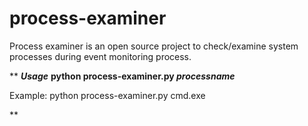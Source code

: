 # process-examiner

Process examiner is an open source project to check/examine system processes during event monitoring process.

**
***Usage***
**python process-examiner.py *processname***

Example: python process-examiner.py cmd.exe

**
